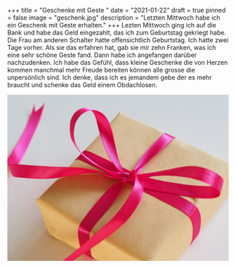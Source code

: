 +++
title = "Geschenke mit Geste "
date = "2021-01-22"
draft = true
pinned = false
image = "geschenk.jpg"
description = "Letzten Mittwoch habe ich ein Geschenk mit Geste erhalten."
+++
Lezten Mittwoch ging ich auf die Bank und habe das Geld eingezahlt, das ich zum Geburtstag gekriegt habe. Die Frau am anderen Schalter hatte offensichtlich Geburtstag. Ich hatte zwei Tage vorher. Als sie das erfahren hat, gab sie mir zehn Franken, was ich eine sehr schöne Geste fand. Dann habe ich angefangen darüber nachzudenken. Ich habe das Gefühl, dass kleine Geschenke die von Herzen kommen manchmal mehr Freude bereiten können alle grosse die unpersönlich sind. Ich denke, dass ich es jemandem gebe der es mehr braucht und schenke das Geld einem Obdachlosen.

![](geschenk.jpg)